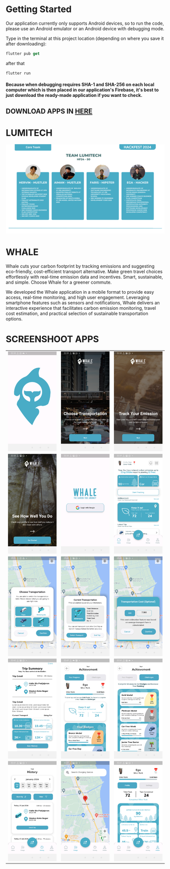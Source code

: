 # Getting Started

Our application currently only supports Android devices, so to run the code, please use an Android emulator or an Android device with debugging mode.

Type in the terminal at this project location (depending on where you save it after downloading):

```dart
flutter pub get
```

after that

```dart
flutter run
```

#### Because when debugging requires SHA-1 and SHA-256 on each local computer which is then placed in our application's Firebase, it's best to just download the ready-made application if you want to check.

## DOWNLOAD APPS IN <a href="app_release/">HERE</a>


# LUMITECH

<img src="screenshoot/team.png"></img>


# WHALE

Whale cuts your carbon footprint by tracking emissions and suggesting
eco-friendly, cost-efficient transport alternative. Make green travel
choices effortlessly with real-time emission data and incentives.
Smart, sustainable, and simple. Choose Whale for a greener commute.

We developed the Whale application in a mobile format to provide
easy access, real-time monitoring, and high user engagement.
Leveraging smartphone features such as sensors and
notifications, Whale delivers an interactive experience that
facilitates carbon emission monitoring, travel cost estimation,
and practical selection of sustainable transportation options.

# SCREENSHOOT APPS

<table style="border-collapse: collapse;">
  <tr>
    <td align="center">
      <img src="screenshoot/splash_logo.png" alt="Image 1" width="300"/>
    </td>
    <td align="center">
      <img src="screenshoot/splash1.png" alt="Image 2" width="300"/>
    </td>
    <td align="center">
      <img src="screenshoot/splash2.png" alt="Image 3" width="300"/>
    </td>
  </tr>
  <!-- Add more rows as needed -->
  <tr>
    <td align="center">
      <img src="screenshoot/splash3.png" alt="Image 4" width="300"/>
    </td>
    <td align="center">
      <img src="screenshoot/login.png" alt="Image 5" width="300"/>
    </td>
    <td align="center">
      <img src="screenshoot/home.png" alt="Image 6" width="300"/>
    </td>
  </tr>
  <!-- Add more rows as needed -->
  <tr>
    <td align="center">
      <img src="screenshoot/transportatiton.png" alt="Image 4" width="300"/>
    </td>
    <td align="center">
      <img src="screenshoot/tracking.png" alt="Image 5" width="300"/>
    </td>
    <td align="center">
      <img src="screenshoot/cost.png" alt="Image 6" width="300"/>
    </td>
  </tr>
  <!-- Add more rows as needed -->
  <tr>
    <td align="center">
      <img src="screenshoot/detail.png" alt="Image 4" width="300"/>
    </td>
    <td align="center">
      <img src="screenshoot/achievement.png" alt="Image 5" width="300"/>
    </td>
    <td align="center">
      <img src="screenshoot/challenges.png" alt="Image 6" width="300"/>
    </td>
  </tr>
  <!-- Add more rows as needed -->
  <tr>
    <td align="center">
      <img src="screenshoot/history.png" alt="Image 4" width="300"/>
    </td>
    <td align="center">
      <img src="screenshoot/charge.png" alt="Image 5" width="300"/>
    </td>
    <td align="center">
      <img src="screenshoot/profile.png" alt="Image 6" width="300"/>
    </td>
  </tr>
</table>


